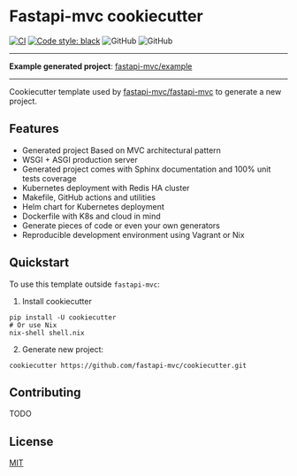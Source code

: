 # Fastapi-mvc cookiecutter

[![CI](https://github.com/fastapi-mvc/cookiecutter/actions/workflows/main.yml/badge.svg)](https://github.com/fastapi-mvc/cookiecutter/actions/workflows/main.yml)
[![Code style: black](https://img.shields.io/badge/code%20style-black-000000.svg)](https://github.com/psf/black)
![GitHub](https://img.shields.io/badge/python-3.7%20%7C%203.8%20%7C%203.9%20%7C%203.10-blue)
![GitHub](https://img.shields.io/badge/license-MIT-blue)

---

**Example generated project**: [fastapi-mvc/example](https://github.com/fastapi-mvc/example)

---

Cookiecutter template used by [fastapi-mvc/fastapi-mvc](https://github.com/fastapi-mvc/fastapi-mvc) to generate a new project.

## Features

* Generated project Based on MVC architectural pattern
* WSGI + ASGI production server
* Generated project comes with Sphinx documentation and 100% unit tests coverage
* Kubernetes deployment with Redis HA cluster
* Makefile, GitHub actions and utilities
* Helm chart for Kubernetes deployment
* Dockerfile with K8s and cloud in mind
* Generate pieces of code or even your own generators
* Reproducible development environment using Vagrant or Nix

## Quickstart

To use this template outside `fastapi-mvc`:

1. Install cookiecutter
```shell
pip install -U cookiecutter
# Or use Nix
nix-shell shell.nix
```

2. Generate new project:
```shell
cookiecutter https://github.com/fastapi-mvc/cookiecutter.git
```

## Contributing

TODO

## License

[MIT](https://github.com/fastapi-mvc/cookiecutter/blob/master/LICENSE)
